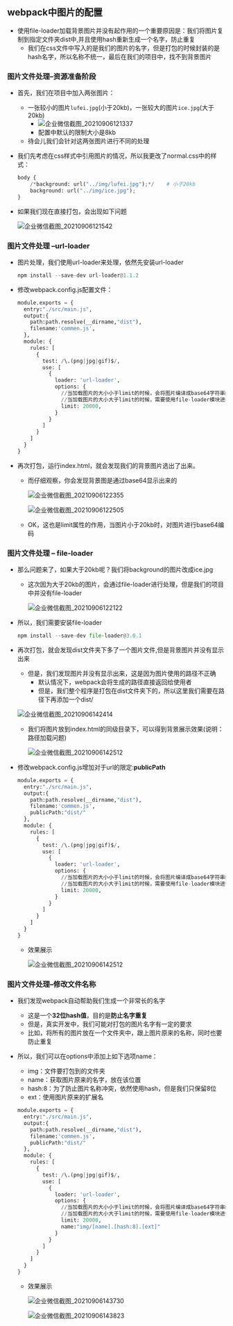 ## webpack中图片的配置

- 使用file-loader加载背景图片并没有起作用的一个重要原因是：我们将图片复制到指定文件夹dist中,并且使用hash重新生成一个名字，防止重复
  - 我们在css文件中写入的是我们的图片的名字，但是打包的时候封装的是hash名字，所以名称不统一，最后在我们的项目中，找不到背景图片

### 图片文件处理–资源准备阶段

- 首先，我们在项目中加入两张图片：

  - 一张较小的图片`lufei.jpg`(小于20kb)，一张较大的图片`ice.jpg`(大于20kb)
    - ![企业微信截图_20210906121337](images\企业微信截图_20210906121337.png)
    - 配置中默认的限制大小是8kb
  - 待会儿我们会针对这两张图片进行不同的处理

- 我们先考虑在css样式中引用图片的情况，所以我更改了normal.css中的样式：

  ```python
  body {
      /*background: url("../img/lufei.jpg");*/    # 小于20kb
      background: url("../img/ice.jpg");        
  }
  ```

- 如果我们现在直接打包，会出现如下问题

  ![企业微信截图_20210906121542](images\企业微信截图_20210906121542.png)

### 图片文件处理 –url-loader

- 图片处理，我们使用url-loader来处理，依然先安装url-loader

  ```python
  npm install --save-dev url-loader@1.1.2
  ```

- 修改webpack.config.js配置文件：

  ```python
  module.exports = {
    entry:"./src/main.js",
    output:{
      path:path.resolve(__dirname,"dist"),
      filename:'commen.js',
    },
    module: {
      rules: [
        {
          test: /\.(png|jpg|gif)$/,
          use: [
            {
              loader: 'url-loader',
              options: {
                //当加载图片的大小小于limit的时候，会将图片编译成base64字符串的形式
                //当加载图片的大小大于limit的时候，需要使用file-loader模块进行加载
                limit: 20000,
              }
            }
          ]
        }
      ]
    }
  }
  ```

- 再次打包，运行index.html，就会发现我们的背景图片选出了出来。

  - 而仔细观察，你会发现背景图是通过base64显示出来的

    ![企业微信截图_20210906122355](images\企业微信截图_20210906122355.png)

    ![企业微信截图_20210906122505](images\企业微信截图_20210906122505.png)

  - OK，这也是limit属性的作用，当图片小于20kb时，对图片进行base64编码

### 图片文件处理 **–** file-loader

- 那么问题来了，如果大于20kb呢？我们将background的图片改成ice.jpg
  - 这次因为大于20kb的图片，会通过file-loader进行处理，但是我们的项目中并没有file-loader

    ![企业微信截图_20210906122122](images\企业微信截图_20210906122122.png)

- 所以，我们需要安装file-loader

  ```python
  npm install --save-dev file-loader@3.0.1
  ```

- 再次打包，就会发现dist文件夹下多了一个图片文件,但是背景图片并没有显示出来

  - 但是，我们发现图片并没有显示出来，这是因为图片使用的路径不正确
    - 默认情况下，webpack会将生成的路径直接返回给使用者
    - 但是，我们整个程序是打包在dist文件夹下的，所以这里我们需要在路径下再添加一个dist/

  ![企业微信截图_20210906142414](images\企业微信截图_20210906142414.png)

  - 我们将图片放到index.html的同级目录下，可以得到背景展示效果(说明：路径加载问题)

    ![企业微信截图_20210906142512](images\企业微信截图_20210906142512.png)

- 修改webpack.config.js增加对于url的限定:**publicPath**

  ```python
  module.exports = {
    entry:"./src/main.js",
    output:{
      path:path.resolve(__dirname,"dist"),
      filename:'commen.js',
      publicPath:"dist/"  
    },
    module: {
      rules: [
        {
          test: /\.(png|jpg|gif)$/,
          use: [
            {
              loader: 'url-loader',
              options: {
                //当加载图片的大小小于limit的时候，会将图片编译成base64字符串的形式
                //当加载图片的大小大于limit的时候，需要使用file-loader模块进行加载
                limit: 20000,
              }
            }
          ]
        }
      ]
    }
  }
  ```

  - 效果展示

    ![企业微信截图_20210906142512](images\企业微信截图_20210906142512.png)

### 图片文件处理–修改文件名称

- 我们发现webpack自动帮助我们生成一个非常长的名字

  - 这是一个**32位hash值**，目的是**防止名字重复**
  - 但是，真实开发中，我们可能对打包的图片名字有一定的要求
  - 比如，将所有的图片放在一个文件夹中，跟上图片原来的名称，同时也要防止重复

- 所以，我们可以在options中添加上如下选项name：

  - img：文件要打包到的文件夹
  - name：获取图片原来的名字，放在该位置
  - hash:8：为了防止图片名称冲突，依然使用hash，但是我们只保留8位
  - ext：使用图片原来的扩展名

  ```python
  module.exports = {
    entry:"./src/main.js",
    output:{
      path:path.resolve(__dirname,"dist"),
      filename:'commen.js',
      publicPath:"dist/"
    },
    module: {
      rules: [
        {
          test: /\.(png|jpg|gif)$/,
          use: [
            {
              loader: 'url-loader',
              options: {
                //当加载图片的大小小于limit的时候，会将图片编译成base64字符串的形式
                //当加载图片的大小大于limit的时候，需要使用file-loader模块进行加载
                limit: 20000,
                name:"img/[name].[hash:8].[ext]"
              }
            }
          ]
        }
      ]
    }
  }
  ```

  - 效果展示

    ![企业微信截图_20210906143730](images\企业微信截图_20210906143730.png)

    ![企业微信截图_20210906143823](images\企业微信截图_20210906143823.png)

